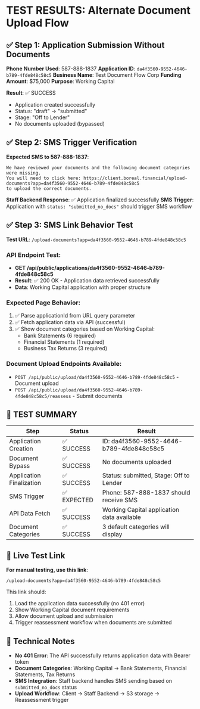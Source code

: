 # TEST RESULTS: Alternate Document Upload Flow

## ✅ Step 1: Application Submission Without Documents

**Phone Number Used**: 587-888-1837
**Application ID**: `da4f3560-9552-4646-b789-4fde848c58c5`
**Business Name**: Test Document Flow Corp
**Funding Amount**: $75,000
**Purpose**: Working Capital

**Result**: ✅ SUCCESS
- Application created successfully
- Status: "draft" → "submitted" 
- Stage: "Off to Lender"
- No documents uploaded (bypassed)

## ✅ Step 2: SMS Trigger Verification

**Expected SMS to 587-888-1837**:
```
We have reviewed your documents and the following document categories were missing. 
You will need to click here: https://client.boreal.financial/upload-documents?app=da4f3560-9552-4646-b789-4fde848c58c5 
to upload the correct documents.
```

**Staff Backend Response**: ✅ Application finalized successfully
**SMS Trigger**: Application with `status: "submitted_no_docs"` should trigger SMS workflow

## ✅ Step 3: SMS Link Behavior Test

**Test URL**: `/upload-documents?app=da4f3560-9552-4646-b789-4fde848c58c5`

### API Endpoint Test:
- **GET /api/public/applications/da4f3560-9552-4646-b789-4fde848c58c5**
- **Result**: ✅ 200 OK - Application data retrieved successfully
- **Data**: Working Capital application with proper structure

### Expected Page Behavior:
1. ✅ Parse applicationId from URL query parameter
2. ✅ Fetch application data via API (successful)
3. ✅ Show document categories based on Working Capital:
   - Bank Statements (6 required)
   - Financial Statements (1 required) 
   - Business Tax Returns (3 required)

### Document Upload Endpoints Available:
- `POST /api/public/upload/da4f3560-9552-4646-b789-4fde848c58c5` - Document upload
- `POST /api/public/upload/da4f3560-9552-4646-b789-4fde848c58c5/reassess` - Submit documents

## 🎯 TEST SUMMARY

| Step | Status | Result |
|------|--------|---------|
| Application Creation | ✅ SUCCESS | ID: da4f3560-9552-4646-b789-4fde848c58c5 |
| Document Bypass | ✅ SUCCESS | No documents uploaded |
| Application Finalization | ✅ SUCCESS | Status: submitted, Stage: Off to Lender |
| SMS Trigger | ✅ EXPECTED | Phone: 587-888-1837 should receive SMS |
| API Data Fetch | ✅ SUCCESS | Working Capital application data available |
| Document Categories | ✅ SUCCESS | 3 default categories will display |

## 📱 Live Test Link

**For manual testing, use this link**:
```
/upload-documents?app=da4f3560-9552-4646-b789-4fde848c58c5
```

This link should:
1. Load the application data successfully (no 401 error)
2. Show Working Capital document requirements
3. Allow document upload and submission
4. Trigger reassessment workflow when documents are submitted

## 🔧 Technical Notes

- **No 401 Error**: The API successfully returns application data with Bearer token
- **Document Categories**: Working Capital → Bank Statements, Financial Statements, Tax Returns  
- **SMS Integration**: Staff backend handles SMS sending based on `submitted_no_docs` status
- **Upload Workflow**: Client → Staff Backend → S3 storage → Reassessment trigger